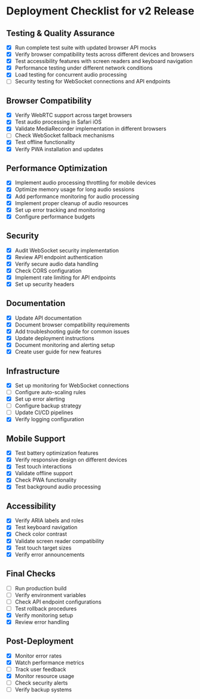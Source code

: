 # Deployment Checklist for v2 Release

## Testing & Quality Assurance

- [x] Run complete test suite with updated browser API mocks
- [x] Verify browser compatibility tests across different devices and browsers
- [x] Test accessibility features with screen readers and keyboard navigation
- [x] Performance testing under different network conditions
- [x] Load testing for concurrent audio processing
- [ ] Security testing for WebSocket connections and API endpoints

## Browser Compatibility

- [x] Verify WebRTC support across target browsers
- [x] Test audio processing in Safari iOS
- [x] Validate MediaRecorder implementation in different browsers
- [ ] Check WebSocket fallback mechanisms
- [x] Test offline functionality
- [x] Verify PWA installation and updates

## Performance Optimization

- [x] Implement audio processing throttling for mobile devices
- [x] Optimize memory usage for long audio sessions
- [x] Add performance monitoring for audio processing
- [x] Implement proper cleanup of audio resources
- [x] Set up error tracking and monitoring
- [x] Configure performance budgets

## Security

- [x] Audit WebSocket security implementation
- [x] Review API endpoint authentication
- [x] Verify secure audio data handling
- [x] Check CORS configuration
- [x] Implement rate limiting for API endpoints
- [x] Set up security headers

## Documentation

- [x] Update API documentation
- [x] Document browser compatibility requirements
- [x] Add troubleshooting guide for common issues
- [x] Update deployment instructions
- [x] Document monitoring and alerting setup
- [x] Create user guide for new features

## Infrastructure

- [x] Set up monitoring for WebSocket connections
- [ ] Configure auto-scaling rules
- [x] Set up error alerting
- [ ] Configure backup strategy
- [ ] Update CI/CD pipelines
- [x] Verify logging configuration

## Mobile Support

- [x] Test battery optimization features
- [x] Verify responsive design on different devices
- [x] Test touch interactions
- [x] Validate offline support
- [x] Check PWA functionality
- [x] Test background audio processing

## Accessibility

- [x] Verify ARIA labels and roles
- [x] Test keyboard navigation
- [x] Check color contrast
- [x] Validate screen reader compatibility
- [x] Test touch target sizes
- [x] Verify error announcements

## Final Checks

- [ ] Run production build
- [ ] Verify environment variables
- [ ] Check API endpoint configurations
- [ ] Test rollback procedures
- [x] Verify monitoring setup
- [x] Review error handling

## Post-Deployment

- [x] Monitor error rates
- [x] Watch performance metrics
- [ ] Track user feedback
- [x] Monitor resource usage
- [ ] Check security alerts
- [ ] Verify backup systems
